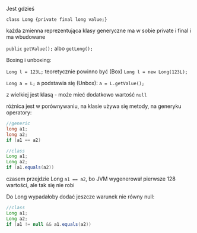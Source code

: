 Jest gdzieś

`class Long {private final long value;}`

każda zmienna reprezentująca klasy generyczne ma w sobie private i final
i ma wbudowane

`public` `getValue();` albo `getLong();`


Boxing i unboxing:

   `Long l = 123L;`
teoretycznie powinno być (Box) `Long l = new Long(123L);`

`Long a = L;` a podstawia się (Unbox): `a = L.getValue();`

z wielkiej jest klasą - może mieć dodatkowo wartość `null`

różnica jest w porównywaniu, na klasie używa się metody, na generyku operatory:
```java
//generic
long a1;
long a2;
if (a1 == a2)
```

```java
//class
Long a1;
Long a2;
if (a1.equals(a2))
```

czasem przejdzie Long `a1 == a2`, bo JVM wygenerował pierwsze 128 wartości, ale tak się nie robi

Do Long wypadałoby dodać jeszcze warunek nie równy null:
```java
//class
Long a1;
Long a2;
if (a1 != null && a1.equals(a2))
```